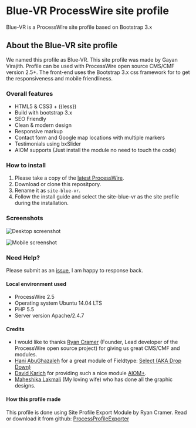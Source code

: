 # Blue-VR ProcessWire site profile

Blue-VR is a ProcessWire site profile based on Bootstrap 3.x

## About the Blue-VR site profile

We named this profile as Blue-VR. This site profile was made by Gayan Virajith. Profile can be used 
with ProcessWire open source CMS/CMF version 2.5+. The front-end uses the Bootstrap 3.x css framework 
for to get the responsiveness and mobile friendliness.

### Overall features

 * HTML5 & CSS3 + ({less})
 * Build with bootstrap 3.x
 * SEO Friendly
 * Clean & modern design
 * Responsive markup
 * Contact form and Google map locations with multiple markers
 * Testimonials using bxSlider
 * AIOM supports (Just install the module no need to touch the code)

### How to install

1. Please take a copy of the [latest ProcessWire](http://processwire.com/download/).
2. Download or clone this repositpory. 
3. Rename it as `site-blue-vr`.
4. Follow the install guide and select the site-blue-vr as the site profile during the installation. 

### Screenshots

![Desktop screenshot](https://raw.githubusercontent.com/gayanvirajith/BlueVrSiteProfile/master/blue-vr-home-desktop.jpg "Desktop screen")

![Mobile screenshot](https://raw.githubusercontent.com/gayanvirajith/BlueVrSiteProfile/master/blue-vr-home-mobile.jpg "Mobile screen")

### Need Help?

Please submit as an 
[issue](https://github.com/gayanvirajith/BlueVrSiteProfile/issues/new), I am happy 
to response back.

#### Local environment used

 * ProcessWire 2.5
 * Operating system Ubuntu 14.04 LTS
 * PHP 5.5
 * Server version Apache/2.4.7

#### Credits

 * I would like to thanks [Ryan Cramer](https://github.com/ryancramerdesign/) (Founder, Lead developer of the ProcessWire open source project) for giving us great CMS/CMF and modules.
 * [Hani AbuGhazaleh](https://github.com/Hani79) for a great module of Fieldtype: [Select (AKA Drop Down)](https://github.com/Hani79/Processwire_FieldType_Select_Drop_Down)
 * [David Karich](https://github.com/FlipZoomMedia) for providing such a nice module [AIOM+](https://github.com/FlipZoomMedia/ProcessWire-AIOM-All-In-One-Minify).
 * [Maheshika Lakmali](http://maheshikalakmali.github.io) (My loving wife) who has done all the graphic designs. 

#### How this profile made

This profile is done using Site Profile Export Module by Ryan Cramer. Read or download it from github: [ProcessProfileExporter](https://github.com/ryancramerdesign/ProcessExportProfile)
